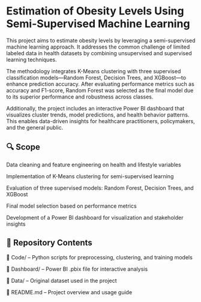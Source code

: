 # Estimation of Obesity Levels Using Semi-Supervised Machine Learning

This project aims to estimate obesity levels by leveraging a semi-supervised machine learning approach. It addresses the common challenge of limited labeled data in health datasets by combining unsupervised and supervised learning techniques.

The methodology integrates K-Means clustering with three supervised classification models—Random Forest, Decision Trees, and XGBoost—to enhance prediction accuracy. After evaluating performance metrics such as accuracy and F1-score, Random Forest was selected as the final model due to its superior performance and robustness across classes.

Additionally, the project includes an interactive Power BI dashboard that visualizes cluster trends, model predictions, and health behavior patterns. This enables data-driven insights for healthcare practitioners, policymakers, and the general public.



## 🔍 Scope
Data cleaning and feature engineering on health and lifestyle variables

Implementation of K-Means clustering for semi-supervised learning

Evaluation of three supervised models: Random Forest, Decision Trees, and XGBoost

Final model selection based on performance metrics

Development of a Power BI dashboard for visualization and stakeholder insights



## 📁 Repository Contents
📁 Code/ – Python scripts for preprocessing, clustering, and training models

📁 Dashboard/ – Power BI .pbix file for interactive analysis

📁 Data/ – Original dataset used in the project

📄 README.md – Project overview and usage guide
